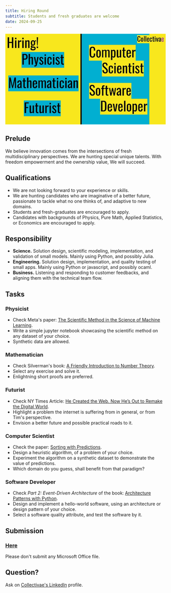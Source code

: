 ```yaml
---
title: Hiring Round
subtitle: Students and fresh graduates are welcome
date: 2024-09-25
---
```


![](./featured.jpg)

## Prelude

We believe innovation comes from the intersections of fresh multidisciplinary perspectives. We are hunting special unique talents. With freedom empowerment and the ownership value, We will succeed. 

## Qualifications

- We are not looking forward to your experience or skills.
- We are hunting candidates who are imaginative of a better future, passionate to tackle what no one thinks of, and adaptive to new domains.
- Students and fresh-graduates are encouraged to apply.
- Candidates with backgrounds of Physics, Pure Math, Applied Statistics, or Economics are encouraged to apply.

## Responsibility

- **Science.** Solution design, scientific modeling, implementation, and validation of small models. Mainly using Python, and possibly Julia.
- **Engineering.** Solution design, implementation, and quality testing of small apps. Mainly using Python or javascript, and possibly ocaml.
- **Business.** Listening and responding to customer feedbacks, and aligning them with the technical team flow.

## Tasks

### Physicist

- Check Meta's paper: [The Scientific Method in the Science of Machine Learning](https://ai.meta.com/research/publications/the-scientific-method-in-the-science-of-machine-learning/).
- Write a simple jupyter notebook showcasing the scientific method on any dataset of your choice.
- Synthetic data are allowed.

### Mathematician

- Check Silverman's book: [A Friendly Introduction to Number Theory](https://www.math.brown.edu/johsilve/frint.html).
- Select any exercise and solve it.
- Enlightning short proofs are preferred.

### Futurist

- Check NY Times Article: [He Created the Web. Now He’s Out to Remake the Digital World](https://www.nytimes.com/2021/01/10/technology/tim-berners-lee-privacy-internet.html).
- Highlight a problem the internet is suffering from in general, or from Tim's perspective.
- Envision a better future and possible practical roads to it.

### Computer Scientist

- Check the paper: [Sorting with Predictions](https://paperswithcode.com/paper/sorting-with-predictions-1).
- Design a heuristic algorithm, of a problem of your choice.
- Experiment the algorithm on a synthetic dataset to demonstrate the value of predictions.
- Which domain do you guess, shall benefit from that paradigm?

### Software Developer

- Check _Part 2: Event-Driven Architecture_ of the book: [Architecture Patterns with Python](https://www.cosmicpython.com/book/part2.html).
- Design and implement a hello-world software, using an architecture or design pattern of your choice.
- Select a software quality attribute, and test the software by it.

## Submission

### [Here](https://forms.gle/P5JKSpPX6g9N4C47A)

Please don't submit any Microsoft Office file.

## Question?

Ask on [Collectivae's LinkedIn](https://www.linkedin.com/company/collectivae/) profile.
